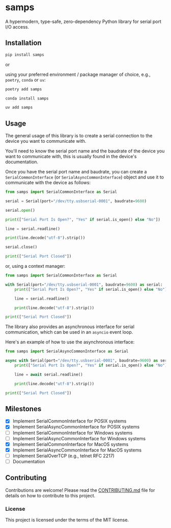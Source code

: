 # samps

A hypermodern, type-safe, zero-dependency Python library for serial port I/O access.

## Installation

```bash
pip install samps
```

or

using your preferred environment / package manager of choice, e.g., `poetry`, `conda` or `uv`:

```bash
poetry add samps
```

```bash
conda install samps
```

```bash
uv add samps
```

## Usage

The general usage of this library is to create a serial connection to the device you want to communicate with.

You'll need to know the serial port name and the baudrate of the device you want to communicate with, this is usually found in the device's documentation.

Once you have the serial port name and baudrate, you can create a `SerialCommonInterface` (or `SerialAsyncCommonInterface`) object and use it to communicate with the device as follows:

```python
from samps import SerialCommonInterface as Serial

serial = Serial(port="/dev/tty.usbserial-0001", baudrate=9600)

serial.open()

print(["Serial Port Is Open?", "Yes" if serial.is_open() else "No"])

line = serial.readline()

print(line.decode("utf-8").strip())

serial.close()

print(["Serial Port Closed"])
```

or, using a context manager:

```python
from samps import SerialCommonInterface as Serial

with Serial(port="/dev/tty.usbserial-0001", baudrate=9600) as serial:
    print(["Serial Port Is Open?", "Yes" if serial.is_open() else "No"])

    line = serial.readline()

    print(line.decode("utf-8").strip())

print(["Serial Port Closed"])
```

The library also provides an asynchronous interface for serial communication, which can be used in an `asyncio` event loop. 

Here's an example of how to use the asynchronous interface:

```python
from samps import SerialAsyncCommonInterface as Serial

async with Serial(port="/dev/tty.usbserial-0001", baudrate=9600) as serial:
    print(["Serial Port Is Open?", "Yes" if serial.is_open() else "No"])

    line = await serial.readline()

    print(line.decode("utf-8").strip())

print(["Serial Port Closed"])
```

## Milestones

- [x] Implement SerialCommonInterface for POSIX systems
- [x] Implement SerialAsyncCommonInterface for POSIX systems
- [ ] Implement SerialCommonInterface for Windows systems
- [ ] Implement SerialAsyncCommonInterface for Windows systems
- [x] Implement SerialCommonInterface for MacOS systems
- [x] Implement SerialAsyncCommonInterface for MacOS systems
- [ ] Implement SerialOverTCP (e.g., telnet RFC 2217)
- [ ] Documentation

## Contributing

Contributions are welcome! Please read the [CONTRIBUTING.md](CONTRIBUTING.md) file for details on how to contribute to this project.

### License

This project is licensed under the terms of the MIT license.


